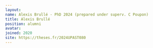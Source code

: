 ```yaml
---
layout: 
name: Alexis Brullé - PhD 2024 (prepared under superv. C Poupon)
title: Alexis Brullé
position: alumni
avatar:
joined: 2020
site: https://theses.fr/2024UPAST080
---
```


